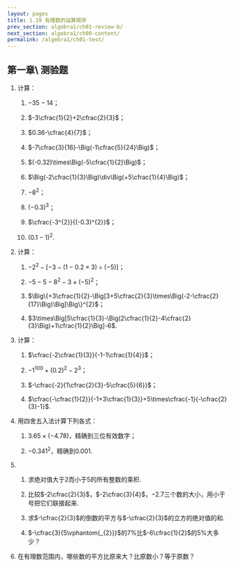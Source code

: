 ```yaml
---
layout: pages
title: 1.19 有理数的运算顺序
prev_section: algebra1/ch01-review-b/
next_section: algebra1/ch00-content/
permalink: /algebra1/ch01-test/
---
```


第一章\ 测验题
----

1.  计算：

    1.  $-35-14$；

    2.  $-3\cfrac{1}{2}+2\cfrac{2}{3}$；

    3.  $0.36-\cfrac{4}{7}$；

    4.  $-7\cfrac{3}{16}-\Big(-1\cfrac{5}{24}\Big)$；

    5.  $(-0.32)\times\Big(-5\cfrac{1}{2}\Big)$；

    6.  $\Big(-2\cfrac{1}{3}\Big)\div\Big(+5\cfrac{1}{4}\Big)$；

    7.  $-8^{2}$；

    8.  $(-0.3)^{3}$；

    9.  $\cfrac{-3^{2}}{(-0.3)^{2}}$；

    10. $(0.1-1)^{2}$.

2.  计算：

    1.  $-2^{2}-[-3-(1-0.2\times3)\div(-5)]$；

    2.  $-5-5-8^{2}-3\times(-5)^{2}$；

    3.  $\Big\{+3\cfrac{1}{2}-\Big[3+5\cfrac{2}{3}\times\Big(-2-\cfrac{2}{17}\Big)\Big]\Big\}^{2}$；

    4.  $3\times\Big[5\cfrac{1}{3}-\Big(2\cfrac{1}{2}-4\cfrac{2}{3}\Big)+1\cfrac{1}{2}\Big]-6$.

3.  计算：

    1.  $\cfrac{-2\cfrac{1}{3}}{-1-1\cfrac{1}{4}}$；

    2.  $-1^{100}+(0.2)^{2}-2^{3}$；

    3.  $-\cfrac{-2}{1\cfrac{2}{3}-5\cfrac{5}{6}}$；

    4.  $\cfrac{-\cfrac{1}{2}}{-1+3\cfrac{1}{3}}+5\times\cfrac{-1}{-\cfrac{2}{3}-1}$.

4.  用四舍五入法计算下列各式：

    1.  $3.65\times(-4.78)$，精确到三位有效数字；

    2.  $-0.341^{2}$，精确到$0.001$.

5.  1.  求绝对值大于$2$而小于$5$的所有整数的乘积.

    2.  比较$-2\cfrac{2}{3}$，$-2\cfrac{3}{4}$，$-2.7$三个数的大小，用小于号把它们联接起来.

    3.  求$-\cfrac{2}{3}$的倒数的平方与$-\cfrac{2}{3}$的立方的绝对值的和.

    4.  $-\cfrac{3}{5\vphantom{_{2}}}$的$7$%比$-6\cfrac{1}{2}$的$5$%大多少？

6.  在有理数范围内，哪些数的平方比原来大？比原数小？等于原数？
